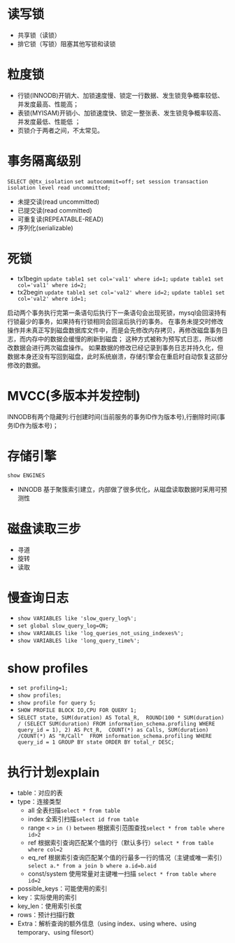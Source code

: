 # 读写锁
- 共享锁（读锁）
- 排它锁（写锁）阻塞其他写锁和读锁

# 粒度锁
- 行锁(INNODB)开销大、加锁速度慢、锁定一行数据、发生锁竞争概率较低、并发度最高、性能高；
- 表锁(MYISAM)开销小、加锁速度快、锁定一整张表、发生锁竞争概率较高、并发度最低、性能低 ；
- 页锁介于两者之间，不太常见。
# 事务隔离级别
`SELECT @@tx_isolation`
`set autocommit=off;`
`set session transaction isolation level read uncommitted;`
- 未提交读(read uncommitted)
- 已提交读(read committed)
- 可重复读(REPEATABLE-READ)
- 序列化(serializable)

# 死锁
- tx1begin
`update table1 set col='val1' where id=1;`
`update table1 set col='val1' where id=2;`
- tx2begin
`update table1 set col='val2' where id=2;`
`update table1 set col='val2' where id=1;`

启动两个事务执行完第一条语句后执行下一条语句会出现死锁，mysql会回滚持有行锁最少的事务，如果持有行锁相同会回滚后执行的事务。
在事务未提交时修改操作并未真正写到磁盘数据库文件中，而是会先修改内存拷贝，再修改磁盘事务日志，而内存中的数据会缓慢的刷新到磁盘；
这种方式被称为预写式日志，所以修改数据会进行两次磁盘操作。
如果数据的修改已经记录到事务日志并持久化，但数据本身还没有写回到磁盘，此时系统崩溃，存储引擎会在重启时自动恢复这部分修改的数据。

# MVCC(多版本并发控制)
INNODB有两个隐藏列:行创建时间(当前服务的事务ID作为版本号),行删除时间(事务ID作为版本号)；

# 存储引擎
`show ENGINES`
- INNODB 基于聚簇索引建立，内部做了很多优化，从磁盘读取数据时采用可预测性

# 磁盘读取三步
- 寻道
- 旋转
- 读取

# 慢查询日志
- `show VARIABLES like 'slow_query_log%';`
- `set global slow_query_log=ON;`
- `show VARIABLES like 'log_queries_not_using_indexes%';`
- `show VARIABLES like 'long_query_time%';`

# show profiles
- `set profiling=1;`
- `show profiles;`
- `show profile for query 5;`
- `SHOW PROFILE BLOCK IO,CPU FOR QUERY 1;`
- `SELECT state, SUM(duration) AS Total_R, 
  ROUND(100 * SUM(duration) / (SELECT SUM(duration) FROM information_schema.profiling WHERE query_id = 1), 2) AS Pct_R, 
  COUNT(*) as Calls, SUM(duration) /COUNT(*) AS "R/Call" 
  FROM information_schema.profiling
WHERE query_id = 1 GROUP BY state ORDER BY total_r DESC;
`
# 执行计划explain
- table：对应的表
- type：连接类型
  - all 全表扫描`select * from table`
  - index 全索引扫描`select id from table`
  - range   `<` `>` `in ()` `between`   根据索引范围查找`select * from table where id>2`
  - ref  根据索引查询匹配某个值的行（默认多行）`select * from table where col=2`
  - eq_ref 根据索引查询匹配某个值的行最多一行的情况（主键或唯一索引）`select a.* from a join b where a.id=b.aid`
  - const/system 使用常量对主键唯一扫描 `select * from table where id=2`
- possible_keys：可能使用的索引
- key：实际使用的索引
- key_len：使用索引长度
- rows：预计扫描行数
- Extra：解析查询的额外信息（using index、using where、using temporary、using filesort）
